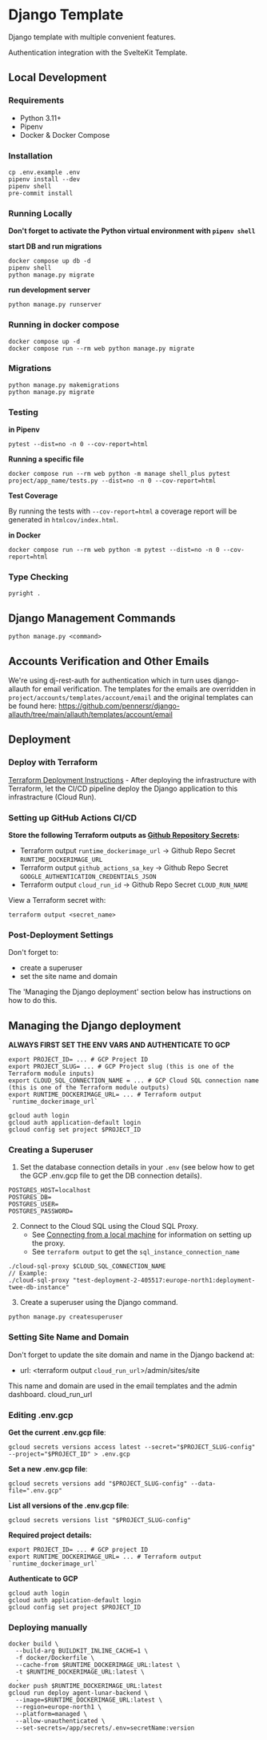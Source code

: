 # Django Template

Django template with multiple convenient features.

Authentication integration with the SvelteKit Template.

## Local Development

### Requirements

-   Python 3.11+
-   Pipenv
-   Docker & Docker Compose

### Installation

```console
cp .env.example .env
pipenv install --dev
pipenv shell
pre-commit install
```

### Running Locally

**Don't forget to activate the Python virtual environment with `pipenv shell`**

**start DB and run migrations**

```console
docker compose up db -d
pipenv shell
python manage.py migrate
```

**run development server**

```console
python manage.py runserver
```

### Running in docker compose

```console
docker compose up -d
docker compose run --rm web python manage.py migrate
```

### Migrations

```console
python manage.py makemigrations
python manage.py migrate
```

### Testing

**in Pipenv**

```console
pytest --dist=no -n 0 --cov-report=html
```

**Running a specific file**

```console
docker compose run --rm web python -m manage shell_plus pytest project/app_name/tests.py --dist=no -n 0 --cov-report=html
```

**Test Coverage**

By running the tests with `--cov-report=html` a coverage report will be generated in `htmlcov/index.html`.

**in Docker**

```console
docker compose run --rm web python -m pytest --dist=no -n 0 --cov-report=html
```

### Type Checking

```console
pyright .
```

## Django Management Commands

```console
python manage.py <command>
```

## Accounts Verification and Other Emails

We're using dj-rest-auth for authentication which in turn uses django-allauth for email verification. The templates for the emails are overridden in `project/accounts/templates/account/email` and the original templates can be found here: https://github.com/pennersr/django-allauth/tree/main/allauth/templates/account/email

## Deployment

### Deploy with Terraform

[Terraform Deployment Instructions](/terraform/README.md) - After deploying the infrastructure with Terraform, let the CI/CD pipeline deploy the Django application to this infrastracture (Cloud Run).

### Setting up GitHub Actions CI/CD

**Store the following Terraform outputs as [Github Repository Secrets](https://docs.github.com/en/actions/security-guides/using-secrets-in-github-actions#creating-secrets-for-a-repository):**

-   Terraform output `runtime_dockerimage_url` -> Github Repo Secret `RUNTIME_DOCKERIMAGE_URL`
-   Terraform output `github_actions_sa_key` -> Github Repo Secret `GOOGLE_AUTHENTICATION_CREDENTIALS_JSON`
-   Terraform output `cloud_run_id` -> Github Repo Secret `CLOUD_RUN_NAME`

View a Terraform secret with:

```console
terraform output <secret_name>
```

### Post-Deployment Settings

Don't forget to:

-   create a superuser
-   set the site name and domain

The 'Managing the Django deployment' section below has instructions on how to do this.

## Managing the Django deployment

**ALWAYS FIRST SET THE ENV VARS AND AUTHENTICATE TO GCP**

```console
export PROJECT_ID= ... # GCP Project ID
export PROJECT_SLUG= ... # GCP Project slug (this is one of the Terraform module inputs)
export CLOUD_SQL_CONNECTION_NAME = ... # GCP Cloud SQL connection name (this is one of the Terraform module outputs)
export RUNTIME_DOCKERIMAGE_URL= ... # Terraform output `runtime_dockerimage_url`
```

```console
gcloud auth login
gcloud auth application-default login
gcloud config set project $PROJECT_ID
```

### Creating a Superuser

1. Set the database connection details in your `.env` (see below how to get the GCP .env.gcp file to get the DB connection details).

```
POSTGRES_HOST=localhost
POSTGRES_DB=
POSTGRES_USER=
POSTGRES_PASSWORD=
```

2. Connect to the Cloud SQL using the Cloud SQL Proxy.
    - See [Connecting from a local machine](https://cloud.google.com/sql/docs/mysql/connect-admin-proxy#connect) for information on setting up the proxy.
    - See `terraform output` to get the `sql_instance_connection_name`

```console
./cloud-sql-proxy $CLOUD_SQL_CONNECTION_NAME
// Example:
./cloud-sql-proxy "test-deployment-2-405517:europe-north1:deployment-twee-db-instance"
```

3. Create a superuser using the Django command.

```console
python manage.py createsuperuser
```

### Setting Site Name and Domain

Don't forget to update the site domain and name in the Django backend at:

-   url: <terraform output `cloud_run_url`>/admin/sites/site

This name and domain are used in the email templates and the admin dashboard.
cloud_run_url

### Editing .env.gcp

**Get the current .env.gcp file**:

```console
gcloud secrets versions access latest --secret="$PROJECT_SLUG-config" --project="$PROJECT_ID" > .env.gcp
```

**Set a new .env.gcp file**:

```console
gcloud secrets versions add "$PROJECT_SLUG-config" --data-file=".env.gcp"
```

**List all versions of the .env.gcp file**:

```console
gcloud secrets versions list "$PROJECT_SLUG-config"
```

**Required project details:**

```console
export PROJECT_ID= ... # GCP project ID
export RUNTIME_DOCKERIMAGE_URL= ... # Terraform output `runtime_dockerimage_url`
```

**Authenticate to GCP**

```console
gcloud auth login
gcloud auth application-default login
gcloud config set project $PROJECT_ID
```

### Deploying manually

```console
docker build \
  --build-arg BUILDKIT_INLINE_CACHE=1 \
  -f docker/Dockerfile \
  --cache-from $RUNTIME_DOCKERIMAGE_URL:latest \
  -t $RUNTIME_DOCKERIMAGE_URL:latest \
  .
docker push $RUNTIME_DOCKERIMAGE_URL:latest
gcloud run deploy agent-lunar-backend \
  --image=$RUNTIME_DOCKERIMAGE_URL:latest \
  --region=europe-north1 \
  --platform=managed \
  --allow-unauthenticated \
  --set-secrets=/app/secrets/.env=secretName:version
```
